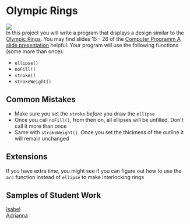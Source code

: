 Olympic Rings
=============
![](https://stillmed.olympic.org/media/Images/OlympicOrg/IOC/The_Organisation/The-Olympic-Rings/Olympic_rings_TM_c_IOC_All_rights_reserved_1.jpg?interpolation=lanczos-none&resize=700:*)   
In this project you will write a program that displays a design similar to the [Olympic Rings](https://www.olympic.org/olympic-rings). You may find slides 15 - 26 of the [Computer Programm A slide presentation](https://docs.google.com/presentation/d/1fm_Di0qR4HpRWTf8tJtcW3u5by3OrilfXIPZ517K1js/edit?usp=sharing) helpful. Your program will use the following functions (some more than once):

*	`ellipse()`  
*	`noFill()`  
*	`stroke()`  
*	`strokeWeight()`

Common Mistakes
-----------------------
* Make sure you set the `stroke` *before* you draw the `ellipse`
* Once you call `noFill()`, from then on, all ellipses will be unfilled. Don't call it more than once
* Same with `strokeWeight()`. Once you set the thickness of the outline it will remain unchanged

Extensions
-----------------------
If you have extra time, you might see if you can figure out how to use the `arc` function instead of `ellipse` to make interlocking rings

Samples of Student Work
-----------------------
[Isabel](http://isabel98b.github.io/OlympicRings)   
[Adrianna](http://bartalottia16.github.io/OlympicRings)   
